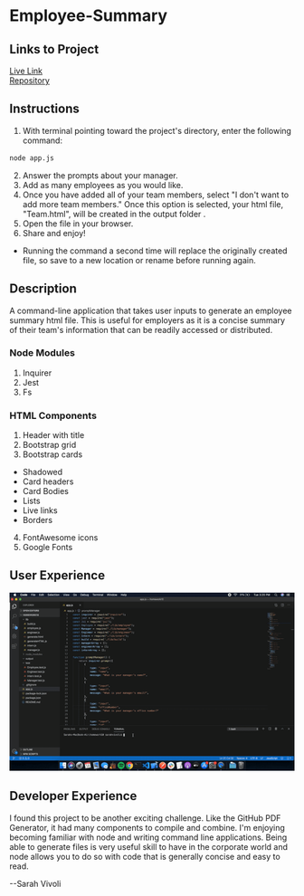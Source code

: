 # Employee-Summary

## Links to Project

[Live Link](https://svivoli.github.io/Team-Builder/)  
[Repository](https://github.com/svivoli/Team-Builder)

## Instructions

1. With terminal pointing toward the project's directory, enter the following command:
```sh
node app.js
```
2. Answer the prompts about your manager.
3. Add as many employees as you would like.
4. Once you have added all of your team members, select "I don't want to add more team members." Once this option is selected, your html file, "Team.html", will be created in the output folder .
5. Open the file in your browser.
6. Share and enjoy!
* Running the command a second time will replace the originally created file, so save to a new location or rename before running again.

## Description

A command-line application that takes user inputs to generate an employee summary html file. This is useful for employers as it is a concise summary of their team's information that can be readily accessed or distributed.

### Node Modules

1. Inquirer
2. Jest
3. Fs

### HTML Components

1. Header with title
2. Bootstrap grid
3. Bootstrap cards
- Shadowed
- Card headers
- Card Bodies
- Lists
- Live links
- Borders
4. FontAwesome icons
5. Google Fonts

## User Experience

![Gif Demo](team-builder-demo.gif)

## Developer Experience

I found this project to be another exciting challenge. Like the GitHub PDF Generator, it had many components to compile and combine. I'm enjoying becoming familiar with node and writing command line applications. Being able to generate files is very useful skill to have in the corporate world and node allows you to do so with code that is generally concise and easy to read.

--Sarah Vivoli

